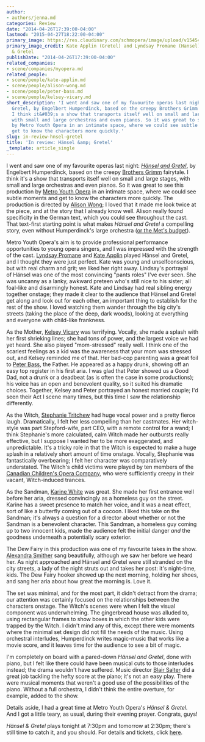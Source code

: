 ```yaml
---
author:
- authors/jenna.md
categories: Review
date: "2014-04-26T17:39:00-04:00"
lastmod: "2015-04-27T18:22:00-04:00"
primary_image: https://res.cloudinary.com/schmopera/image/upload/v1545409169/media/webhook-uploads/1429838467708/MYOHnG-1024x682.jpg.jpg
primary_image_credit: Kate Applin (Gretel) and Lyndsay Promane (Hansel) in MYO's Hänsel
  & Gretel
publishDate: "2014-04-26T17:39:00-04:00"
related_companies:
- scene/companies/myopera.md
related_people:
- scene/people/kate-applin.md
- scene/people/alison-wong.md
- scene/people/peter-bass.md
- scene/people/kelsey-vicary.md
short_description: 'I went and saw one of my favourite operas last night: Hänsel and
  Gretel, by Engelbert Humperdinck, based on the creepy Brothers Grimm fairytale.
  I think it&#039;s a show that transports itself well on small and large stages,
  with small and large orchestras and even pianos. So it was great to see this production
  by Metro Youth Opera in an intimate space, where we could see subtle moments and
  get to know the characters more quickly.'
slug: in-review-hnsel-gretel
title: 'In review: Hänsel &amp; Gretel'
_template: article_single
---
```


I went and saw one of my favourite operas last night: [_Hänsel and Gretel_](http://www.metroyouthopera.ca/2014-season/), by Engelbert Humperdinck, based on the creepy [Brothers Grimm](http://en.wikipedia.org/wiki/Brothers_Grimm) fairytale. I think it's a show that transports itself well on small and large stages, with small and large orchestras and even pianos. So it was great to see this production by [Metro Youth Opera](http://www.metroyouthopera.ca/) in an intimate space, where we could see subtle moments and get to know the characters more quickly. The production is directed by [Alison Wong](https://twitter.com/alleywo); I loved that it made me look twice at the piece, and at the story that I already know well. Alison really found specificity in the German text, which you could see throughout the cast. That text-first starting point is what makes _Hänsel and Gretel_ a compelling story, even without Humperdinck's large orchestra ([or the Met's budget](https://www.youtube.com/watch?v=wMuEwhw97RI)).

Metro Youth Opera's aim is to provide professional performance opportunities to young opera singers, and I was impressed with the strength of the cast. [Lyndsay Promane](https://twitter.com/lyndsaypromane) and [Kate Applin](http://www.metroyouthopera.ca/artistic-director/) played Hänsel and Gretel, and I thought they were just perfect. Kate was young and unselfconscious, but with real charm and grit; we liked her right away. Lindsay's portrayal of Hänsel was one of the most convincing "pants roles" I've ever seen. She was uncanny as a lanky, awkward preteen who's still nice to his sister; all foal-like and disarmingly honest. Kate and Lindsay had real sibling energy together onstage; they made it clear to the audience that Hänsel and Gretel get along and look out for each other, an important thing to establish for the rest of the show. I loved watching them wander through the big city's streets (taking the place of the deep, dark woods), looking at everything and everyone with child-like frankness.

As the Mother, [Kelsey Vicary](https://twitter.com/kelseyvicary) was terrifying. Vocally, she made a splash with her first shrieking lines; she had tons of power, and the largest voice we had yet heard. She also played "mom-stressed" really well. I think one of the scariest feelings as a kid was the awareness that your mom was stressed out, and Kelsey reminded me of that. Her bad-cop parenting was a great foil to [Peter Bass](http://www.metroyouthopera.ca/2014-season/), the Father. He appeared as a happy drunk, showing off an easy top register in his first aria. I was glad that Peter showed us a Good Dad, not a drunk or a deadbeat (as is often the case in some productions); his voice has an open and benevolent quality, so it suited his dramatic choices. Together, Kelsey and Peter portrayed an honest married couple; I'd seen their Act I scene many times, but this time I saw the relationship differently.

As the Witch, [Stephanie Tritchew](https://twitter.com/StephT_mezzo) had huge vocal power and a pretty fierce laugh. Dramatically, I felt her less compelling than her castmates. Her witch-style was part Stepford-wife, part CEO, with a remote control for a wand; I think Stephanie's more calculated, calm Witch made her outbursts really effective, but I suppose I wanted her to be more exaggerated, and unpredictable. It's a tricky role in that the Witch is expected to make a huge splash in a relatively short amount of time onstage. Vocally, Stephanie was fantastically overbearing; I felt her character was comparatively understated. The Witch's child victims were played by ten members of the [Canadian Children's Opera Company](http://www.canadianchildrensopera.com/), who were sufficiently creepy in their vacant, Witch-induced trances.

As the Sandman, [Karine White](http://www.lfpress.com/2014/01/17/soprano-karine-whites-rapid-rise-includes-dream-role-in-italy) was great. She made her first entrance well before her aria, dressed convincingly as a homeless guy on the street. Karine has a sweet presence to match her voice, and it was a neat effect, sort of like a butterfly coming out of a cocoon. I liked this take on the Sandman; it's always a question for a director about whether or not the Sandman is a benevolent character. This Sandman, a homeless guy coming up to two innocent kids, made the audience felt the initial danger _and_ the goodness underneath a potentially scary exterior.

The Dew Fairy in this production was one of my favourite takes in the show. [Alexandra Smither](https://twitter.com/smitherisms/lists) sang beautifully, although we saw her before we heard her. As night approached and Hänsel and Gretel were still stranded on the city streets, a lady of the night struts out and takes her post: it's night-time, kids. The Dew Fairy hooker showed up the next morning, holding her shoes, and sang her aria about how great the morning is. Love it.

The set was minimal, and for the most part, it didn't detract from the drama; our attention was certainly focused on the relationships between the characters onstage. The Witch's scenes were when I felt the visual component was underwhelming. The gingerbread house was alluded to, using rectangular frames to show boxes in which the other kids were trapped by the Witch. I didn't mind any of this, except there were moments where the minimal set design did not fill the needs of the music. Using orchestral interludes, Humperdinck writes magic-music that works like a movie score, and it leaves time for the audience to see a bit of magic.

I'm completely on board with a pared-down _Hänsel and Gretel_, done with piano, but I felt like there could have been musical cuts to those interludes instead; the drama wouldn't have suffered. Music director [Blair Salter](http://blairsalter.com/) did a great job tackling the hefty score at the piano; it's not an easy play. There were musical moments that weren't a good use of the possibilities of the piano. Without a full orchestra, I didn't think the entire overture, for example, added to the show.

Details aside, I had a great time at Metro Youth Opera's _Hänsel & Gretel._ And I got a little teary, as usual, during their evening prayer. Congrats, guys!

_Hänsel & Gretel_ plays tonight at 7:30pm and tomorrow at 2:30pm; there's still time to catch it, and you should. For details and tickets, click [here](http://www.metroyouthopera.ca/2014-season/).
